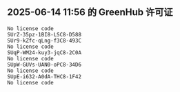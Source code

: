 ## 2025-06-14 11:56 的 GreenHub 许可证
```
No license code
SUrZ-35pz-1BI8-LSC8-D588
SUr9-kZfc-qLng-f3C8-493C
No license code
SUqP-WM24-kuy3-jqC8-2C0A
No license code
SUpW-GUVs-UAN0-oPC8-34D6
No license code
SUpE-i632-A0dA-THC8-1F42
No license code
```
